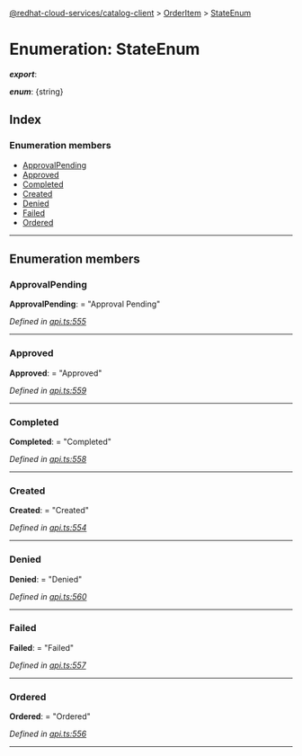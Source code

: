 [@redhat-cloud-services/catalog-client](../README.md) > [OrderItem](../modules/orderitem.md) > [StateEnum](../enums/orderitem.stateenum.md)

# Enumeration: StateEnum

*__export__*: 

*__enum__*: {string}

## Index

### Enumeration members

* [ApprovalPending](orderitem.stateenum.md#approvalpending)
* [Approved](orderitem.stateenum.md#approved)
* [Completed](orderitem.stateenum.md#completed)
* [Created](orderitem.stateenum.md#created)
* [Denied](orderitem.stateenum.md#denied)
* [Failed](orderitem.stateenum.md#failed)
* [Ordered](orderitem.stateenum.md#ordered)

---

## Enumeration members

<a id="approvalpending"></a>

###  ApprovalPending

**ApprovalPending**:  = "Approval Pending"

*Defined in [api.ts:555](https://github.com/RedHatInsights/javascript-clients/blob/master/packages/catalog/api.ts#L555)*

___
<a id="approved"></a>

###  Approved

**Approved**:  = "Approved"

*Defined in [api.ts:559](https://github.com/RedHatInsights/javascript-clients/blob/master/packages/catalog/api.ts#L559)*

___
<a id="completed"></a>

###  Completed

**Completed**:  = "Completed"

*Defined in [api.ts:558](https://github.com/RedHatInsights/javascript-clients/blob/master/packages/catalog/api.ts#L558)*

___
<a id="created"></a>

###  Created

**Created**:  = "Created"

*Defined in [api.ts:554](https://github.com/RedHatInsights/javascript-clients/blob/master/packages/catalog/api.ts#L554)*

___
<a id="denied"></a>

###  Denied

**Denied**:  = "Denied"

*Defined in [api.ts:560](https://github.com/RedHatInsights/javascript-clients/blob/master/packages/catalog/api.ts#L560)*

___
<a id="failed"></a>

###  Failed

**Failed**:  = "Failed"

*Defined in [api.ts:557](https://github.com/RedHatInsights/javascript-clients/blob/master/packages/catalog/api.ts#L557)*

___
<a id="ordered"></a>

###  Ordered

**Ordered**:  = "Ordered"

*Defined in [api.ts:556](https://github.com/RedHatInsights/javascript-clients/blob/master/packages/catalog/api.ts#L556)*

___

